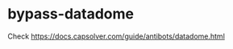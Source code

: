 # bypass-datadome
Check https://docs.capsolver.com/guide/antibots/datadome.html
                                                   